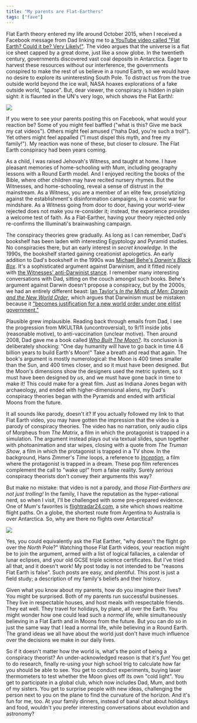 ```yaml
---
title: "My parents are Flat-Earthers"
tags: ["fave"]
---
```


Flat Earth theory entered my life around October 2015,
when I received a Facebook message from Dad
linking me to [a YouTube video called "Flat Earth? Could it be? Very Likely!"](https://www.youtube.com/watch?v=I-qq3I8UGOM).
The video argues that
the universe is a flat ice sheet capped by a great dome, just like a snow globe.
In the twentieth century,
governments discovered vast coal deposits in Antarctica.
Eager to harvest these resources without our interference,
the governments conspired to make the rest of us believe in a round Earth,
so we would have no desire to explore its uninteresting South Pole.
To distract us from the true outside world beyond the ice wall,
NASA hoaxes explorations of a fake outside world, "space".
But, dear viewer, the conspiracy is hidden in plain sight:
it is flaunted in the UN's very logo, which shows the Flat Earth!:

<img src="{% link assets/2019-01-20-flat-earth/Flag_of_the_United_Nations.svg %}" />

If you were to see your parents posting this on Facebook,
what would your reaction be?
Some of you might feel baffled ("what is this? Give me back my cat videos").
Others might feel amused ("haha Dad, you're such a troll").
Yet others might feel appalled ("I must dispel this myth, and free my family!").
My reaction was none of these,
but closer to _closure_.
The Flat Earth conspiracy had been years coming.

As a child, I was raised Jehovah's Witness, and taught at home.
I have pleasant memories of home-schooling with Mum,
including geography lessons with a Round Earth model.
And I enjoyed reciting the books of the Bible,
where other children may have recited nursery rhymes.
But the Witnesses, and home-schooling, reveal a sense of distrust in the mainstream.
As a Witness, you are a member of an elite few,
proselytizing against the establishment's disinformation campaigns,
in a cosmic war for mindshare.
As a Witness going from door to door,
having your world-view rejected
does not make you re-consider it;
instead, the experience provides a welcome test of faith.
As a Flat-Earther,
having your theory rejected
only re-confirms the Illuminati's brainwashing campaign.

The conspiracy theories grew gradually.
As long as I can remember,
Dad's bookshelf has been laden with interesting Egyptology and Pyramid studies.
No conspiracies there,
but an early interest in _secret knowledge_.
In the 1990s,
the bookshelf started gaining creationist apologetics.
An early addition to Dad's bookshelf in the 1990s was
[Michael Behe's _Darwin's Black Box_](https://www.amazon.co.uk/Darwins-Black-Box-Biochemical-Challenge/dp/0684827549).
It's a sophisticated argument against Darwinism,
and it fitted nicely with [the Witnesses' anti-Darwinist stance](https://www.jw.org/en/publications/books/was-life-created/evolution-myths-and-facts/).
I remember many interesting conversations with Dad,
sitting on the couch amongst such books.
Behe's argument against Darwin doesn't propose a conspiracy,
but by the 2000s,
we had an entirely different beast:
[Ian Taylor's _In the Minds of Men: Darwin and the New World Order_](https://www.amazon.co.uk/Minds-Men-Darwin-World-Order/dp/0969178891),
which argues that Darwinism must be mistaken because it
["becomes justification for a new world order under one elitist government."](http://www.creationism.org/books/TaylorInMindsMen/TaylorIMMa00fIntroduction.htm)

Plausible grew implausible.
Reading back through emails from Dad,
I see the progression from
MKULTRA (uncontroversial),
to 9/11 inside jobs (reasonable motive),
to anti-vaccination (unclear motive).
Then around 2008,
Dad gave me a book called [_Who Built The Moon?_](https://www.amazon.co.uk/Who-Built-Moon-Christopher-Knight/dp/1842931636).
Its conclusion is deliberately shocking:
"One day humanity will have to go back in time 4.6 billion years to build Earth's Moon!"
Take a breath and read that again.
The book's argument is mostly numerological:
the Moon is 400 times smaller than the Sun, and 400 times closer,
and so it must have been designed.
But the Moon's dimensions show the designers used the metric system,
so it must have been designed by _us_,
and we must have gone back in time to make it!
This could make for a great film.
Just as Indiana Jones began with archaeology, and ended with higher-dimensional aliens,
my Dad's conspiracy theories began with the Pyramids and ended with artificial Moons from the future.

It all sounds like parody, doesn't it?
If you actually followed my link to that Flat Earth video,
you may have gotten the impression that the video is a parody of conspiracy theories.
The video has no narration,
only audio clips of Morpheus from _The Matrix_,
a film in which the protagonist is trapped in a simulation.
The argument instead plays out via textual slides,
spun together with photoanimation and star wipes,
closing with a quote from _The Truman Show_,
a film in which the protagonist is trapped in a TV show.
In the background, Hans Zimmer's _Time_ loops,
a reference to [_Inception_](https://en.wikipedia.org/wiki/Inception:_Music_from_the_Motion_Picture),
a film where the protagonist is trapped in a dream.
These pop film references complement the call to "wake up!" from a false reality.
Surely _serious_ conspiracy theorists don't convey their arguments this way?

But make no mistake:
that video is not a parody,
and _those Flat-Earthers are not just trolling!_
In the family,
I have the reputation as the hyper-rational nerd,
so when I visit, I'll be challenged with some pre-prepared evidence.
One of Mum's favorites is [flightradar24.com](https://www.flightradar24.com/),
a site which shows realtime flight paths.
On a globe,
the shortest route from Argentina to Australia is over Antarctica.
So, why are there no flights over Antarctica?

<img src="{% link assets/2019-01-20-flat-earth/flightradar.png %}" style="border: 0;" />

Yes, you could equivalently ask the Flat Earther,
"why doesn't the flight go over the _North_ Pole?"
Watching those Flat Earth videos,
your reaction might be to join the argument,
armed with a list of logical fallacies,
a calendar of lunar eclipses,
and your old GCSE triple science certificates.
But I've tried all that, and it doesn't work!
My post today is not intended to be "reasons Flat Earth is false".
Such posts are easy, and plentiful.
This post is just a field study;
a description of my family's beliefs and their history.

Given what you know about my parents,
how do you imagine their lives?
You might be surprised.
Both of my parents run successful businesses.
They live in respectable houses,
and host meals with respectable friends.
They eat well.
They travel for holidays, by plane, all over the Earth.
You might wonder how one could lead such a _normal_ life,
while simultaneously believing in a Flat Earth and in Moons from the future.
But you can do so in just the same way that I lead a normal life,
while believing in a Round Earth.
The grand ideas we all have about the world
just don't have much influence over the decisions we make in our daily lives.

So if it doesn't matter how the world is,
what's the point of being a conspiracy theorist?
An under-acknowledged reason is that it's _fun_!
You get to do research,
finally re-using your high school trig to calculate how far you should be able to see.
You get to conduct experiments,
buying laser thermometers to test whether the Moon gives off its own "cold light".
You get to participate in a global club,
which now includes Dad, Mum, and both of my sisters.
You get to surprise people with new ideas,
challenging the person next to you on the plane to find the curvature of the horizon.
And it's fun for me, too.
At your family dinners,
instead of banal chat about holidays and food,
wouldn't you prefer interesting conversations about evolution and astronomy?

